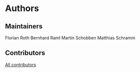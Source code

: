 # Authors

## Maintainers
Florian Roth
Bernhard Raml
Martin Schobben
Matthias Schramm

## Contributors

[All contributors](https://github.com/interTwin-eu/openeo-flood-mapper/graphs/contributors)